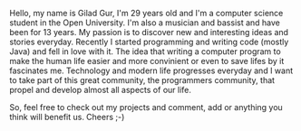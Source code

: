 Hello, my name is Gilad Gur, I'm 29 years old and I'm a computer science student in the Open University.
I'm also a musician and bassist and have been for 13 years. 
My passion is to discover new and interesting ideas and stories everyday.
Recently I started programming and writing code (mostly Java) and fell in love with it. The idea that writing a computer program to make the human life easier and more convinient or even to save lifes by it fascinates me.
Technology and modern life progresses everyday and I want to take part of this great community, the programmers community, that propel and develop almost all aspects of our life.

So, feel free to check out my projects and comment, add or anything you think will benefit us.
Cheers ;-)
